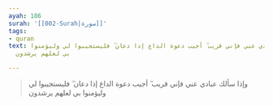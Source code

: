```yaml
---
ayah: 186
surah: '[[002-Surah|سورة]]'
tags:
- quran
text: وإذا سألك عبادي عني فإني قريب ۖ أجيب دعوة الداع إذا دعان ۖ فليستجيبوا لي وليؤمنوا
  بي لعلهم يرشدون

---
```

> وإذا سألك عبادي عني فإني قريب ۖ أجيب دعوة الداع إذا دعان ۖ فليستجيبوا لي وليؤمنوا بي لعلهم يرشدون
